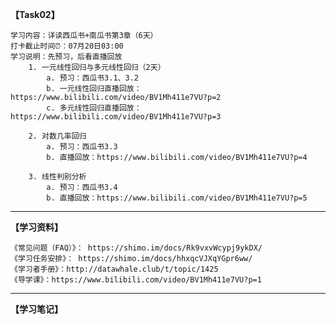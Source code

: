 **【Task02】**

    学习内容：详读西瓜书+南瓜书第3章（6天）  
    打卡截止时间⏰：07月20日03:00
    学习说明：先预习，后看直播回放  
        1. 一元线性回归与多元线性回归（2天）
            a. 预习：西瓜书3.1、3.2
            b. 一元线性回归直播回放：https://www.bilibili.com/video/BV1Mh411e7VU?p=2
            c. 多元线性回归直播回放：https://www.bilibili.com/video/BV1Mh411e7VU?p=3

        2. 对数几率回归
            a. 预习：西瓜书3.3
            b. 直播回放：https://www.bilibili.com/video/BV1Mh411e7VU?p=4

        3. 线性判别分析
            a. 预习：西瓜书3.4
            b. 直播回放：https://www.bilibili.com/video/BV1Mh411e7VU?p=5  

-------

**【学习资料】**

    《常见问题（FAQ）》： https://shimo.im/docs/Rk9vxvWcypj9ykDX/  
    《学习任务安排》： https://shimo.im/docs/hhxqcVJXqYGpr6ww/  
    《学习者手册》：http://datawhale.club/t/topic/1425  
    《导学课》：https://www.bilibili.com/video/BV1Mh411e7VU?p=1

-------

**【学习笔记】**  